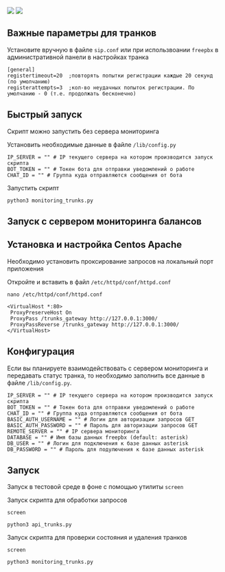<div align="left">
<img src="https://img.shields.io/github/languages/code-size/dvdkitay/trunk_status_check" />
<img src="https://img.shields.io/github/languages/top/dvdkitay/trunk_status_check" />
<div>

## Важные параметры для транков

Установите вручную в файле `sip.conf` или при использвоании `freepbx` в административной панели в настройках транка

```
[general]
registertimeout=20  ;повторять попытки регистрации каждые 20 секунд (по умолчанию)
registerattempts=3  ;кол-во неудачных попыток регистрации. По умолчанию - 0 (т.е. продолжать бесконечно)
```

## Быстрый запуск 

Скрипт можно запустить без сервера мониторинга

Установить необходимые данные в файле `/lib/config.py`

```
IP_SERVER = "" # IP текущего сервера на котором производится запуск скрипта
BOT_TOKEN = "" # Токен бота для отправки уведомлений о работе 
CHAT_ID = "" # Группа куда отправляются сообщения от бота 
```

Запустить скрипт

```
python3 monitoring_trunks.py
```

## Запуск с сервером мониторинга балансов 

## Установка и настройка Centos Apache

Необходимо установить проксирование запросов на локальный порт приложения 

Откройте и вставить в файл `/etc/httpd/conf/httpd.conf` 

```
nano /etc/httpd/conf/httpd.conf
```

```
<VirtualHost *:80>
 ProxyPreserveHost On
 ProxyPass /trunks_gateway http://127.0.0.1:3000/
 ProxyPassReverse /trunks_gateway http://127.0.0.1:3000/
</VirtualHost>
```

## Конфигурация

Если вы планируете взаимодействовать с сервером мониторинга и передавать статус транка, то необходимо заполнить все данные в файле `/lib/config.py`. 

```
IP_SERVER = "" # IP текущего сервера на котором производится запуск скрипта
BOT_TOKEN = "" # Токен бота для отправки уведомлений о работе 
CHAT_ID = "" # Группа куда отправляются сообщения от бота 
BASIC_AUTH_USERNAME = "" # Логин для авторизации запросов GET
BASIC_AUTH_PASSWORD = "" # Пароль для авторизации запросов GET
REMOTE_SERVER = "" # IP сервера мониторинга
DATABASE = "" # Имя базы данных freepbx (default: asterisk)
DB_USER = "" # Логин для подключения к базе данных asterisk
DB_PASSWORD = "" # Пароль для подулючения к базе данных asterisk
```

## Запуск 

Запуск в тестовой среде в фоне с помощью утилиты `screen`


Запуск скрипта для обработки запросов

```
screen
```

```
python3 api_trunks.py
```

Запуск скрипта для проверки состояния и удаления транков

```
screen
```

```
python3 monitoring_trunks.py
```